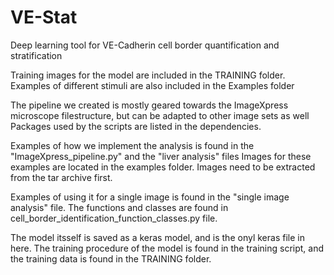 # VE-Stat
Deep learning tool for VE-Cadherin cell border quantification and stratification

Training images for the model are included in the TRAINING folder.
Examples of different stimuli are also included in the Examples folder

The pipeline we created is mostly geared towards the ImageXpress microscope filestructure, but can be adapted to other image sets as well
Packages used by the scripts are listed in the dependencies. 

Examples of how we implement the analysis is found in the "ImageXpress_pipeline.py" and the "liver analysis" files
Images for these examples are located in the examples folder. Images need to be extracted from the tar archive first.

Examples of using it for a single image is found in the "single image analysis" file.
The functions and classes are found in cell_border_identification_function_classes.py file.


The model itsself is saved as a keras model, and is the onyl keras file in here.
The training procedure of the model is found in the training script, and the training data is found in the TRAINING folder.
